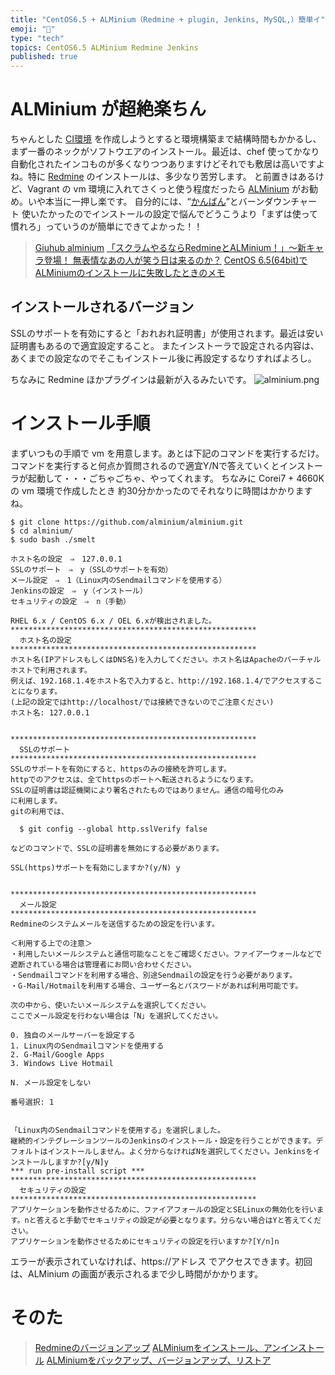 ```yaml
---
title: "CentOS6.5 + ALMinium（Redmine + plugin, Jenkins, MySQL,）簡単イ"
emoji: "📝"
type: "tech"
topics: CentOS6.5 ALMinium Redmine Jenkins
published: true
---
```


# ALMinium が超絶楽ちん
ちゃんとした [CI環境](http://itpro.nikkeibp.co.jp/article/COLUMN/20130927/507264/) を作成しようとすると環境構築まで結構時間もかかるし、まず一番のネックがソフトウエアのインストール。最近は、chef 使ってかなり自動化されたインコものが多くなりつつありますけどそれでも敷居は高いですよね。特に [Redmine](http://redmine.jp/) のインストールは、多少なり苦労します。
と前置きはあるけど、Vagrant の vm 環境に入れてさくっと使う程度だったら [ALMinium](http://alminium.github.io/alminium/) がお勧め。いや本当に一押し楽です。
自分的には、“[かんばん](http://daipresents.com/2011/redmine-backlogs%E3%81%A7%E7%B0%A1%E5%8D%98%E3%82%B9%E3%82%AF%E3%83%A9%E3%83%A0%EF%BC%81%E3%82%B9%E3%82%AF%E3%83%A9%E3%83%A0%E3%83%9E%E3%82%B9%E3%82%BF%E3%83%BC%E3%82%84%E9%96%8B%E7%99%BA%E3%83%81/)”とバーンダウンチャート 使いたかったのでインストールの設定で悩んでどうこうより「まずは使って慣れろ」っていうのが簡単にできてよかった！！

> [Giuhub alminium](https://github.com/alminium/alminium)
> [「スクラムやるならRedmineとALMinium！」～新キャラ登場！ 無表情なあの人が笑う日は来るのか？](http://www.atmarkit.co.jp/ait/articles/1112/26/news119.html)
> [CentOS 6.5(64bit)でALMiniumのインストールに失敗したときのメモ](http://little-braver.com/374/)

## インストールされるバージョン
SSLのサポートを有効にすると「おれおれ証明書」が使用されます。最近は安い証明書もあるので適宜設定すること。
またインストーラで設定される内容は、あくまでの設定なのでそこもインストール後に再設定するなりすればよろし。

ちなみに Redmine ほかプラグインは最新が入るみたいです。
![alminium.png](https://qiita-image-store.s3.amazonaws.com/0/44540/c9e70b94-b4c1-28d4-6e92-de9426cb9344.png)

# インストール手順
まずいつもの手順で vm を用意します。あとは下記のコマンドを実行するだけ。コマンドを実行すると何点か質問されるので適宜Y/Nで答えていくとインストーラが起動して・・・ごちゃごちゃ、やってくれます。
ちなみに Corei7 + 4660K の vm 環境で作成したとき 約30分かかったのでそれなりに時間はかかりますね。

```lang:command
$ git clone https://github.com/alminium/alminium.git
$ cd alminium/
$ sudo bash ./smelt
```

```lang:質問の内容
ホスト名の設定　⇒　127.0.0.1
SSLのサポート　⇒　y（SSLのサポートを有効）
メール設定　⇒　1（Linux内のSendmailコマンドを使用する）
Jenkinsの設定　⇒　y（インストール）
セキュリティの設定　⇒　n（手動）
```

```lang:txt
RHEL 6.x / CentOS 6.x / OEL 6.xが検出されました。
*******************************************************
  ホスト名の設定
*******************************************************
ホスト名(IPアドレスもしくはDNS名)を入力してください。ホスト名はApacheのバーチャルホストで利用されます。
例えば、192.168.1.4をホスト名で入力すると、http://192.168.1.4/でアクセスすることになります。
(上記の設定ではhttp://localhost/では接続できないのでご注意ください)
ホスト名: 127.0.0.1


*******************************************************
  SSLのサポート
*******************************************************
SSLのサポートを有効にすると、httpsのみの接続を許可します。
httpでのアクセスは、全てhttpsのポートへ転送されるようになります。
SSLの証明書は認証機関により署名されたものではありません。通信の暗号化のみ
に利用します。
gitの利用では、

  $ git config --global http.sslVerify false

などのコマンドで、SSLの証明書を無効にする必要があります。

SSL(https)サポートを有効にしますか?(y/N) y


*******************************************************
  メール設定
*******************************************************
Redmineのシステムメールを送信するための設定を行います。

＜利用する上での注意＞
・利用したいメールシステムと通信可能なことをご確認ください。ファイアーウォールなどで遮断されている場合は管理者にお問い合わせください。
・Sendmailコマンドを利用する場合、別途Sendmailの設定を行う必要があります。
・G-Mail/Hotmailを利用する場合、ユーザー名とパスワードがあれば利用可能です。

次の中から、使いたいメールシステムを選択してください。
ここでメール設定を行わない場合は「N」を選択してください。

0. 独自のメールサーバーを設定する
1. Linux内のSendmailコマンドを使用する
2. G-Mail/Google Apps
3. Windows Live Hotmail

N. メール設定をしない

番号選択: 1


「Linux内のSendmailコマンドを使用する」を選択しました。
継続的インテグレーションツールのJenkinsのインストール・設定を行うことができます。デフォルトはインストールしません。よく分からなければNを選択してください。Jenkinsをインストールしますか?[y/N]y
*** run pre-install script ***
*******************************************************
  セキュリティの設定
*******************************************************
アプリケーションを動作させるために、ファイアフォールの設定とSELinuxの無効化を行います。nと答えると手動でセキュリティの設定が必要となります。分らない場合はYと答えてください。
アプリケーションを動作させるためにセキュリティの設定を行いますか?[Y/n]n
```

エラーが表示されていなければ、https://アドレス でアクセスできます。初回は、ALMinium の画面が表示されるまで少し時間がかかります。

# そのた
> [Redmineのバージョンアップ](http://d.hatena.ne.jp/asakawajunya/20130804/1375599357)
> [ALMiniumをインストール、アンインストール](http://qiita.com/tukiyo3/items/53b2fd1c19b809c713f6)
> [ALMiniumをバックアップ、バージョンアップ、リストア](http://qiita.com/tukiyo3/items/bbee8fb84d801dd6b7a2)

